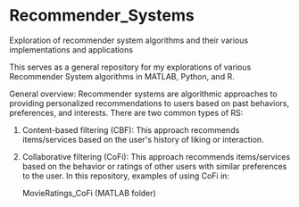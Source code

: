 # Recommender_Systems
Exploration of recommender system algorithms and their various implementations and applications

This serves as a general repository for my explorations of various Recommender System algorithms in MATLAB, Python, and R. 

General overview: 
Recommender systems are algorithmic approaches to providing personalized recommendations to users based on past behaviors, preferences, and interests. There are two common types of RS: 
1) Content-based filtering (CBF): This approach recommends items/services based on the user's history of liking or interaction. 

2) Collaborative filtering (CoFi): This approach recommends items/services based on the behavior or ratings of other users with similar preferences to the user. In this repository, examples of using CoFi in: 

      MovieRatings_CoFi (MATLAB folder) 

